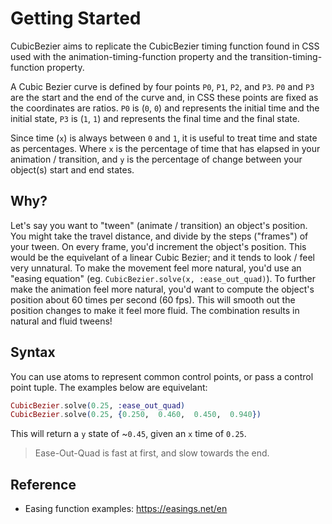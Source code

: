 # Getting Started

CubicBezier aims to replicate the CubicBezier timing function found
in CSS used with the animation-timing-function property and the 
transition-timing-function property. 

A Cubic Bezier curve is defined by four points `P0`, `P1`, `P2`, and `P3`.
`P0` and `P3` are the start and the end of the curve and, in CSS these 
points are fixed as the coordinates are ratios. `P0` is (`0`, `0`) and 
represents the initial time and the initial state, `P3` is (`1`, `1`) 
and represents the final time and the final state.

Since time (`x`) is always between `0` and `1`, it is useful to treat 
time and state as percentages. Where `x` is the percentage of time 
that has elapsed in your animation / transition, and `y` is the 
percentage of change between your object(s) start and end states.


## Why?

Let's say you want to "tween" (animate / transition) an object's position.
You might take the travel distance, and divide by the steps ("frames")
of your tween. On every frame, you'd increment the object's position.
This would be the equivelant of a linear Cubic Bezier; and it tends 
to look / feel very unnatural. To make the movement feel more natural,
you'd use an "easing equation" (eg. `CubicBezier.solve(x, :ease_out_quad)`). 
To further make the animation feel more natural, you'd want to compute 
the object's position about 60 times per second (60 fps). This will smooth 
out the position changes to make it feel more fluid. 
The combination results in natural and fluid tweens!


## Syntax

You can use atoms to represent common control points, or pass a control 
point tuple. The examples below are equivelant:

```elixir
CubicBezier.solve(0.25, :ease_out_quad)
CubicBezier.solve(0.25, {0.250,  0.460,  0.450,  0.940})
```

This will return a `y` state of ~`0.45`, given an `x` time of `0.25`. 

> Ease-Out-Quad is fast at first, and slow towards the end.


## Reference

* Easing function examples: https://easings.net/en
